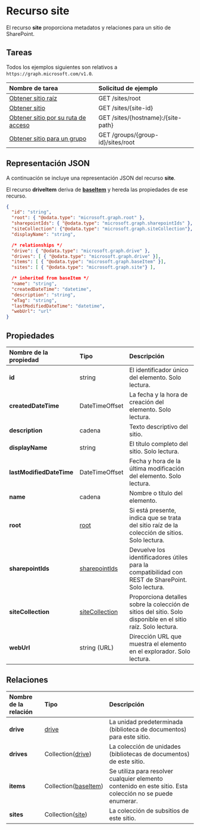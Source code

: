# <a name="site-resource"></a>Recurso site

El recurso **site** proporciona metadatos y relaciones para un sitio de SharePoint.

## <a name="tasks"></a>Tareas

Todos los ejemplos siguientes son relativos a `https://graph.microsoft.com/v1.0`.

| Nombre de tarea            | Solicitud de ejemplo                                   |
| :------------------- | :------------------------------------------------ |
| [Obtener sitio raíz][]    | GET /sites/root                                   |
| [Obtener sitio][]         | GET /sites/{site-id}                              |
| [Obtener sitio por su ruta de acceso][] | GET /sites/{hostname}:/{site-path}                |
| [Obtener sitio para un grupo][] | GET /groups/{group-id}/sites/root             |

[Obtener sitio]: ../api/site_get.md
[Obtener sitio raíz]: ../api/site_get.md
[Obtener sitio por su ruta de acceso]: ../api/site_get.md
[Obtener sitio para un grupo]: ../api/site_get.md

## <a name="json-representation"></a>Representación JSON

A continuación se incluye una representación JSON del recurso **site**.

El recurso **driveItem** deriva de [**baseItem**](baseitem.md) y hereda las propiedades de ese recurso.

<!-- { "blockType": "resource",
       "@odata.type": "microsoft.graph.site",
       "keyProperty": "id",
       "optionalProperties": [ "root", "sharepointIds", "siteCollection", "drive", "drives", "sites" ] } -->

```json
{
  "id": "string",
  "root": { "@odata.type": "microsoft.graph.root" },
  "sharepointIds": { "@odata.type": "microsoft.graph.sharepointIds" },
  "siteCollection": {"@odata.type": "microsoft.graph.siteCollection"},
  "displayName": "string",

  /* relationships */
  "drive": { "@odata.type": "microsoft.graph.drive" },
  "drives": [ { "@odata.type": "microsoft.graph.drive" }],
  "items": [ { "@odata.type": "microsoft.graph.baseItem" }],
  "sites": [ { "@odata.type": "microsoft.graph.site"} ],

  /* inherited from baseItem */
  "name": "string",
  "createdDateTime": "datetime",
  "description": "string",
  "eTag": "string",
  "lastModifiedDateTime": "datetime",
  "webUrl": "url"
}
```

## <a name="properties"></a>Propiedades

| Nombre de la propiedad            | Tipo                                | Descripción                                                                                    |
| :----------------------- | :---------------------------------- | :--------------------------------------------------------------------------------------------- |
| **id**                   | string                              | El identificador único del elemento. Solo lectura.                                                  |
| **createdDateTime**      | DateTimeOffset                      | La fecha y la hora de creación del elemento. Solo lectura.                                             |
| **description**          | cadena                              | Texto descriptivo del sitio.                                                             |
| **displayName**          | string                              | El título completo del sitio. Solo lectura.                                                        |
| **lastModifiedDateTime** | DateTimeOffset                      | Fecha y hora de la última modificación del elemento. Solo lectura.                                       |
| **name**                 | cadena                              | Nombre o título del elemento.                                                                  |
| **root**                 | [root](root.md)                     | Si está presente, indica que se trata del sitio raíz de la colección de sitios. Solo lectura.            |
| **sharepointIds**        | [sharepointIds](sharepointids.md)   | Devuelve los identificadores útiles para la compatibilidad con REST de SharePoint. Solo lectura.                       |
| **siteCollection**       | [siteCollection](sitecollection.md) | Proporciona detalles sobre la colección de sitios del sitio. Solo disponible en el sitio raíz. Solo lectura. |
| **webUrl**               | string (URL)                        | Dirección URL que muestra el elemento en el explorador. Solo lectura.                                          |

## <a name="relationships"></a>Relaciones

| Nombre de la relación | Tipo                     | Descripción
|:------------------|:-------------------------|:----------------------------------
| **drive**         | [drive][]                | La unidad predeterminada (biblioteca de documentos) para este sitio.
| **drives**        | Collection([drive][])    | La colección de unidades (bibliotecas de documentos) de este sitio.
| **items**         | Collection([baseItem][]) | Se utiliza para resolver cualquier elemento contenido en este sitio. Esta colección no se puede enumerar.
| **sites**         | Collection([site][])     | La colección de subsitios de este sitio.

[baseItem]: baseitem.md
[drive]: drive.md
[identitySet]: identityset.md
[site]: site.md

<!-- {
  "type": "#page.annotation",
  "description": "",
  "keywords": "",
  "section": "documentation",
  "tocPath": "Resources/Site",
  "tocBookmarks": {
    "Site": "#"
  }
} -->
